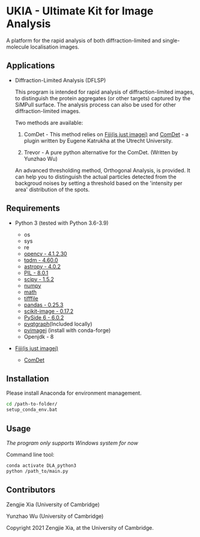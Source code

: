 UKIA - Ultimate Kit for Image Analysis
======================================

A platform for the rapid analysis of both diffraction-limited and single-molecule localisation images.


Applications
------------
- Diffraction-Limited Analysis (DFLSP)
	
	This program is intended for rapid analysis of diffraction-limited images, to distinguish the protein aggregates (or other targets) captured by the SiMPull surface. The analysis process can also be used for other diffraction-limited images.
	
	Two methods are available:
		
	1. ComDet - This method relies on [Fiji(is just imagej)](https://imagej.net/Fiji) and [ComDet](https://github.com/ekatrukha/ComDet) - a plugin written by Eugene Katrukha at the Utrecht University.
		
	2. Trevor - A pure python alternative for the ComDet. (Written by Yunzhao Wu)
	
	An advanced thresholding method, Orthogonal Analysis, is provided. It can help you to distinguish the actual particles detected from the backgroud noises by setting a threshold based on the 'intensity per area' distribution of the spots.


Requirements
------------

- Python 3 (tested with Python 3.6-3.9)
	- os
	- sys
	- re
	- [opencv - 4.1.2.30](https://pypi.org/project/opencv-contrib-python/)
	- [tqdm - 4.60.0](https://pypi.org/project/tqdm/)
	- [astropy - 4.0.2](https://www.astropy.org/)
	- [PIL - 8.0.1](https://pypi.org/project/Pillow/)
	- [scipy - 1.5.2](https://www.scipy.org/)
	- [numpy](https://numpy.org/)
	- [math](https://docs.python.org/3/library/math.html)
	- [tifffile](https://pypi.org/project/tifffile/)
	- [pandas - 0.25.3](https://pandas.pydata.org/)
	- [scikit-image - 0.17.2](https://scikit-image.org/)
	- [PySide 6 - 6.0.2](https://pypi.org/project/PySide6/)
	- [pyqtgraph](https://github.com/pyqtgraph/pyqtgraph)(Included locally)
    - [pyimagej](https://github.com/imagej/pyimagej) (install with conda-forge)
    - Openjdk - 8

- [Fiji(is just imagej)](https://imagej.net/Fiji) 
	- [ComDet](https://github.com/ekatrukha/ComDet)


Installation
------------
Please install Anaconda for environment management.
```sh
cd /path-to-folder/
setup_conda_env.bat
```


Usage
-----
*The program only supports Windows system for now*

Command line tool:
```sh
conda activate DLA_python3
python /path_to/main.py
```


Contributors
------------
Zengjie Xia (University of Cambridge)

Yunzhao Wu (University of Cambridge)


Copyright 2021 Zengjie Xia, at the University of Cambridge.
